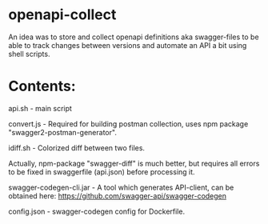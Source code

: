 # openapi-collect
An idea was to store and collect openapi definitions aka swagger-files to be able to track changes between versions and automate an API a bit using shell scripts.

# Contents:
api.sh - main script

convert.js - Required for building postman collection, uses npm package "swagger2-postman-generator".

idiff.sh - Colorized diff between two files.

Actually, npm-package "swagger-diff" is much better, but requires all errors to be fixed in swaggerfile (api.json) before processing it.

swagger-codegen-cli.jar - A tool which generates API-client, can be obtained here: https://github.com/swagger-api/swagger-codegen

config.json - swagger-codegen config for Dockerfile.
